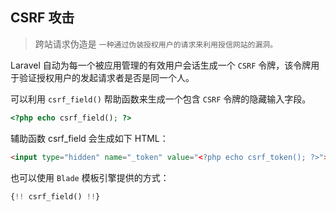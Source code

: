 
## CSRF 攻击

> 跨站请求伪造是 `一种通过伪装授权用户的请求来利用授信网站的漏洞。`

Laravel 自动为每一个被应用管理的有效用户会话生成一个 `CSRF` 令牌，该令牌用于验证授权用户的发起请求者是否是同一个人。

可以利用 `csrf_field()` 帮助函数来生成一个包含 `CSRF` 令牌的隐藏输入字段。

```php
<?php echo csrf_field(); ?>
```
辅助函数 csrf_field 会生成如下 HTML：
```html
<input type="hidden" name="_token" value="<?php echo csrf_token(); ?>">  
```

也可以使用 `Blade` 模板引擎提供的方式：
```php
{!! csrf_field() !!}
```

